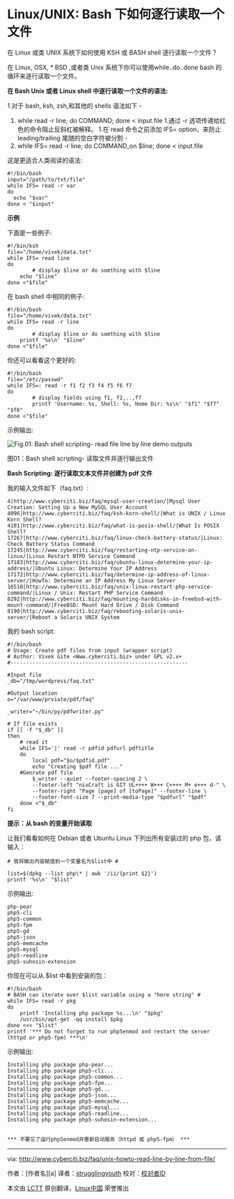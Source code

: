 
Linux/UNIX: Bash 下如何逐行读取一个文件
================================================================================
 在 Linux 或类 UNIX 系统下如何使用 KSH 或 BASH shell 逐行读取一个文件？

在 Linux, OSX, * BSD ,或者类 Unix 系统下你可以使用​​while..do..done bash 的循环来逐行读取一个文件。

**在 Bash Unix 或者 Linux shell 中逐行读取一个文件的语法:**

1.对于 bash, ksh, zsh,和其他的 shells 语法如下 - 
1. while read -r line; do COMMAND; done < input.file
1.通过 -r 选项传递给红色的命令阻止反斜杠被解释。
1.在 read 命令之前添加 IFS= option，来防止 leading/trailing 尾随的空白字符被分割 - 
1. while IFS= read -r line; do COMMAND_on $line; done < input.file

这是更适合人类阅读的语法:

    #!/bin/bash
    input="/path/to/txt/file"
    while IFS= read -r var
    do
      echo "$var"
    done < "$input"

**示例**

下面是一些例子:

    #!/bin/ksh
    file="/home/vivek/data.txt"
    while IFS= read line
    do
            # display $line or do somthing with $line
    	echo "$line"
    done <"$file"

在 bash shell 中相同的例子:

    #!/bin/bash
    file="/home/vivek/data.txt"
    while IFS= read -r line
    do
            # display $line or do somthing with $line
    	printf '%s\n' "$line"
    done <"$file"

你还可以看看这个更好的:

    #!/bin/bash
    file="/etc/passwd"
    while IFS=: read -r f1 f2 f3 f4 f5 f6 f7
    do
            # display fields using f1, f2,..,f7
            printf 'Username: %s, Shell: %s, Home Dir: %s\n' "$f1" "$f7" "$f6"
    done <"$file"

示例输出:

![Fig.01: Bash shell scripting- read file line by line demo outputs](http://s0.cyberciti.org/uploads/faq/2011/01/Bash-Scripting-Read-File-line-by-line-demo.jpg)

图01：Bash shell scripting- 读取文件并逐行输出文件

**Bash Scripting: 逐行读取文本文件并创建为 pdf 文件**

我的输入文件如下（faq.txt）:

    4|http://www.cyberciti.biz/faq/mysql-user-creation/|Mysql User Creation: Setting Up a New MySQL User Account
    4096|http://www.cyberciti.biz/faq/ksh-korn-shell/|What is UNIX / Linux Korn Shell?
    4101|http://www.cyberciti.biz/faq/what-is-posix-shell/|What Is POSIX Shell?
    17267|http://www.cyberciti.biz/faq/linux-check-battery-status/|Linux: Check Battery Status Command
    17245|http://www.cyberciti.biz/faq/restarting-ntp-service-on-linux/|Linux Restart NTPD Service Command
    17183|http://www.cyberciti.biz/faq/ubuntu-linux-determine-your-ip-address/|Ubuntu Linux: Determine Your IP Address
    17172|http://www.cyberciti.biz/faq/determine-ip-address-of-linux-server/|HowTo: Determine an IP Address My Linux Server
    16510|http://www.cyberciti.biz/faq/unix-linux-restart-php-service-command/|Linux / Unix: Restart PHP Service Command
    8292|http://www.cyberciti.biz/faq/mounting-harddisks-in-freebsd-with-mount-command/|FreeBSD: Mount Hard Drive / Disk Command
    8190|http://www.cyberciti.biz/faq/rebooting-solaris-unix-server/|Reboot a Solaris UNIX System

我的 bash script:

    #!/bin/bash
    # Usage: Create pdf files from input (wrapper script)
    # Author: Vivek Gite <Www.cyberciti.biz> under GPL v2.x+
    #---------------------------------------------------------
     
    #Input file
    _db="/tmp/wordpress/faq.txt"
     
    #Output location
    o="/var/www/prviate/pdf/faq"
     
    _writer="~/bin/py/pdfwriter.py"
     
    # If file exists 
    if [[ -f "$_db" ]]
    then
        # read it
    	while IFS='|' read -r pdfid pdfurl pdftitle
        do
        	local pdf="$o/$pdfid.pdf"
            echo "Creating $pdf file ..."
    	#Genrate pdf file
            $_writer --quiet --footer-spacing 2 \
            --footer-left "nixCraft is GIT UL++++ W+++ C++++ M+ e+++ d-" \
            --footer-right "Page [page] of [toPage]" --footer-line \
            --footer-font-size 7 --print-media-type "$pdfurl" "$pdf"
        done <"$_db"
    fi
 
**提示：从 bash 的变量开始读取**

让我们看看如何在 Debian 或者 Ubuntu Linux 下列出所有安装过的 php 包，请输入：

    # 我将输出内容赋值到一个变量名为$list中 #

    list=$(dpkg --list php\* | awk '/ii/{print $2}')
    printf '%s\n' "$list"

示例输出:

    php-pear
    php5-cli
    php5-common
    php5-fpm
    php5-gd
    php5-json
    php5-memcache
    php5-mysql
    php5-readline
    php5-suhosin-extension

你现在可以从 $list 中看到安装的包：

    #!/bin/bash
    # BASH can iterate over $list variable using a "here string" #
    while IFS= read -r pkg
    do
        printf 'Installing php package %s...\n' "$pkg"
        /usr/bin/apt-get -qq install $pkg
    done <<< "$list"
    printf '*** Do not forget to run php5enmod and restart the server (httpd or php5-fpm) ***\n'

示例输出:

    Installing php package php-pear...
    Installing php package php5-cli...
    Installing php package php5-common...
    Installing php package php5-fpm...
    Installing php package php5-gd...
    Installing php package php5-json...
    Installing php package php5-memcache...
    Installing php package php5-mysql...
    Installing php package php5-readline...
    Installing php package php5-suhosin-extension...


    *** 不要忘了运行php5enmod并重新启动服务（httpd 或 php5-fpm） ***

--------------------------------------------------------------------------------

via: http://www.cyberciti.biz/faq/unix-howto-read-line-by-line-from-file/

作者：[作者名][a]
译者：[strugglingyouth](https://github.com/strugglingyouth)
校对：[校对者ID](https://github.com/校对者ID)

本文由 [LCTT](https://github.com/LCTT/TranslateProject) 原创翻译，[Linux中国](https://linux.cn/) 荣誉推出
